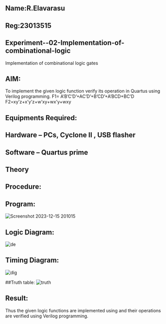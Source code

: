 ## Name:R.Elavarasu
## Reg:23013515

## Experiment--02-Implementation-of-combinational-logic
Implementation of combinational logic gates
 
## AIM:
To implement the given logic function verify its operation in Quartus using Verilog programming.
 F1= A’B’C’D’+AC’D’+B’CD’+A’BCD+BC’D
F2=xy’z+x’y’z+w’xy+wx’y+wxy
 
 
 
## Equipments Required:
## Hardware – PCs, Cyclone II , USB flasher
## Software – Quartus prime


## Theory
 
## Procedure:


## Program:
![Screenshot 2023-12-15 201015](https://github.com/karthielavarasu/Experiment--02-Implementation-of-combinational-logic-/assets/145980473/3d38a1eb-6286-4d45-9344-f49bd2b31963)


## Logic Diagram:
![de](https://github.com/karthielavarasu/Experiment--02-Implementation-of-combinational-logic-/assets/145980473/4e8188ef-5def-4a35-a4c1-2e8fcbec6636)


## Timing Diagram:
![dig](https://github.com/karthielavarasu/Experiment--02-Implementation-of-combinational-logic-/assets/145980473/a3415a0c-5c50-44ff-ad63-d6d6dcdabb89)


##Truth table:
![truth](https://github.com/karthielavarasu/Experiment--02-Implementation-of-combinational-logic-/assets/145980473/6cc8ceda-e10e-497d-9523-09c234e1d489)


## Result:
Thus the given logic functions are implemented using  and their operations are verified using Verilog programming.
